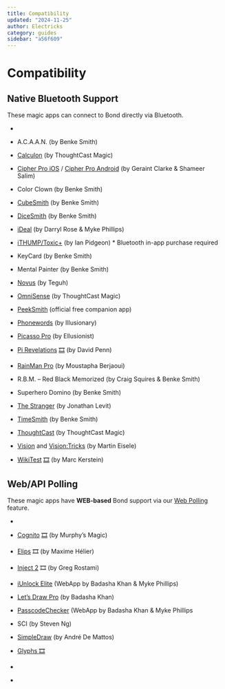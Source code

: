```yaml
---
title: Compatibility
updated: "2024-11-25"
author: Electricks
category: guides
sidebar: "a56f609"
---
```


# Compatibility

## Native Bluetooth Support

 
 
 
 
 

These magic apps can connect to Bond directly via Bluetooth.

- 

- A.C.A.A.N. (by Benke Smith)

- [Calculon](https://thoughtcastapp.wixsite.com/thoughtcastmagic/calculon) (by ThoughtCast Magic)

- [Cipher Pro iOS](https://ellusionist.com/products/cipher-pro) / [Cipher Pro Android](https://ellusionist.com/products/cipher-pro-for-android) (by Geraint Clarke & Shameer Salim)

- Color Clown (by Benke Smith)

- [CubeSmith](https://cubesmith.info/contact) (by Benke Smith)

- [DiceSmith](https://spotted-dice.info/dicesmith) (by Benke Smith)

- [iDeal](https://www.idealmagic.app/) (by Darryl Rose & Myke Phillips)

- [iTHUMP/Toxic+](http://www.toxicplus.com/) (by Ian Pidgeon) * Bluetooth in-app purchase required

- KeyCard (by Benke Smith)

- Mental Painter (by Benke Smith)

- [Novus](https://ellusionist.com/products/novus-by-teguh) (by Teguh)

- [OmniSense](https://www.thoughtcastmagic.com/omnisense) (by ThoughtCast Magic)

- [PeekSmith](https://peeksmith.info/the-app) (official free companion app)

- [Phonewords](https://illusionary.co/product/phonewords/) (by Illusionary)

- [Picasso Pro](https://ellusionist.com/products/picasso-pro) (by Ellusionist)

- [Pi Revelations](https://electricks.info/docs/peeksmith-3/pi-revelations/) [🎞️](https://electricks.info/docs/peeksmith-3/standalone-mode/) (by David Penn)

- [RainMan Pro](https://illusionary.co/product/rainman-pro/) (by Moustapha Berjaoui)

- R.B.M. – Red Black Memorized (by Craig Squires & Benke Smith)

- Superhero Domino (by Benke Smith)

- [The Stranger](https://thestrangerapp.com/) (by Jonathan Levit)

- [TimeSmith](https://timesmith.info/app) (by Benke Smith)

- [ThoughtCast](https://www.thoughtcastmagic.com/thoughtcast) (by ThoughtCast Magic)

- [Vision](https://www.vision-tricks.com/) and [Vision:Tricks](https://www.vision-tricks.com/) (by Martin Eisele)

- [WikiTest](https://electricks.info/docs/peeksmith-3/wiki-test/) [🎞️](https://electricks.info/docs/peeksmith-3/standalone-mode/) (by Marc Kerstein)

 
 
 
 
 ## Web/API Polling

 
 
 
 
 

These magic apps have **WEB-based** Bond support via our [Web Polling](https://electricks.info/docs/peeksmith-3/web-polling/) feature.

- 

- [Cognito](https://electricks.info/docs/peeksmith-3/cognito/) [🎞️](https://electricks.info/docs/peeksmith-3/standalone-mode/) (by Murphy’s Magic) 

- [Elips](https://electricks.info/docs/peeksmith-3/elips/) 🎞️ (by Maxime Hélier)

- [Inject 2](https://www.penguinmagic.com/p/10060) 🎞️ (by Greg Rostami) 

- [iUnlock Elite](https://www.thefraternity.co.uk/product-page/iunlock-elite-webapp) (WebApp by Badasha Khan & Myke Phillips)

- [Let’s Draw Pro](https://digitalmentalism.com/shop/product/lets-draw-pro/) (by Badasha Khan)

- [PasscodeChecker](https://www.thefraternity.co.uk/product-page/passcodechecker) (WebApp by Badasha Khan & Myke Phillips

- SCI (by Steven Ng)

- [SimpleDraw](http://iamferraz.com.br/simpledraw) (by André De Mattos)

- [Glyphs ](https://electricks.info/docs/peeksmith-3/glyphs/)[🎞️](https://electricks.info/docs/peeksmith-3/standalone-mode/)

-  

-  